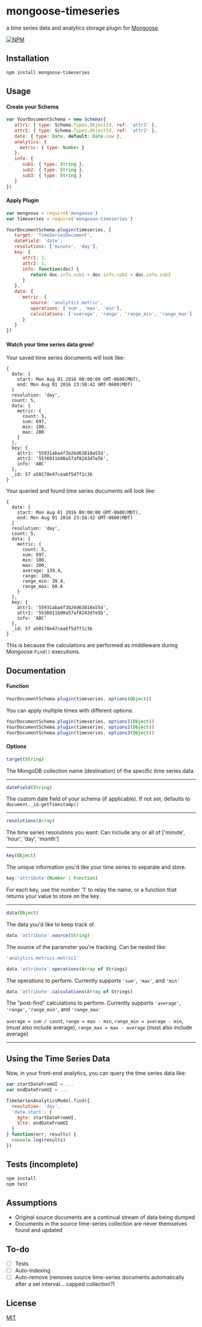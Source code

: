 # mongoose-timeseries

a time series data and analytics storage plugin for [Mongoose](http://mongoosejs.com).

[![NPM](https://nodei.co/npm/mongoose-timeseries.png?downloads=true&downloadRank=true&stars=true)](https://nodei.co/npm/mongoose-timeseries/)

## Installation

```sh
npm install mongoose-timeseries
```

## Usage

#### Create your Schema

```js
var YourDocumentSchema = new Schema({
   attr1: { type: Schema.Types.ObjectId, ref: 'attr1' },
   attr2: { type: Schema.Types.ObjectId, ref: 'attr2' },
   date: { type: Date, default: Date.now },
   analytics: {
     metric: { type: Number }
   },
   info: {
      sub1: { type: String },
      sub2: { type: String },
      sub3: { type: String }
   }
})
```

#### Apply Plugin
```js
var mongoose = require('mongoose')
var timeseries = require('mongoose-timeseries')

YourDocumentSchema.plugin(timeseries, {
   target: 'TimeSeriesDocument',
   dateField: 'date',
   resolutions: ['minute', 'day'],
   key: {
      attr1: 1,
      attr2: 1,
      info: function(doc) {
         return doc.info.sub1 + doc.info.sub2 + doc.info.sub3
      }
   },
   data: {
      metric: {
         source: 'analytics.metric',
         operations: ['sum', 'max', 'min'],
         calculations: ['average', 'range', 'range_min', 'range_max']
      }
   }
})
```

#### Watch your time series data grow!

Your saved time series documents will look like:
```
{
  date: {
    start: Mon Aug 01 2016 00:00:00 GMT-0600(MDT),
    end: Mon Aug 01 2016 23:58:42 GMT-0600(MDT)
  }
  resolution: 'day',
  count: 5,
  data: {
    metric: {
      count: 5,
      sum: 697,
      min: 100,
      max: 200
    }
  },
  key: {
    attr1: '55931aba4f3b26d63810a55d',
    attr2: '5536011b00a57af8243d7e5b',
    info: 'ABC'
  },
  _id: 57 a50178e47cea6f5d7f1c3b
}
```

Your queried and found time series documents will look like:
```
{
  date: {
    start: Mon Aug 01 2016 00:00:00 GMT-0600(MDT),
    end: Mon Aug 01 2016 23:58:42 GMT-0600(MDT)
  }
  resolution: 'day',
  count: 5,
  data: {
    metric: {
      count: 5,
      sum: 697,
      min: 100,
      max: 200,
      average: 139.4,
      range: 100,
      range_min: 39.4,
      range_max: 60.6
    }
  },
  key: {
    attr1: '55931aba4f3b26d63810a55d',
    attr2: '5536011b00a57af8243d7e5b',
    info: 'ABC'
  },
  _id: 57 a50178e47cea6f5d7f1c3b
}
```

This is because the calculations are performed as middleware during Mongoose `Find()` executions.

## Documentation

#### Function

```js
YourDocumentSchema.plugin(timeseries, options(Object))
```

You can apply multiple times with different options:
```js
YourDocumentSchema.plugin(timeseries, options1(Object))
YourDocumentSchema.plugin(timeseries, options2(Object))
YourDocumentSchema.plugin(timeseries, options3(Object))
```

#### Options

```js
target(String)
```
The MongoDB collection name (destination) of the specific time series data.

---

```js
dateField(String)
```
The custom date field of your schema (if applicable).
If not set, defaults to ```document._id.getTimestamp()```

---

```js
resolutions(Array)
```
The time series resolutions you want:
Can include any or all of ['minute', 'hour', 'day', 'month']

---

```js
key(Object)
```
The unique information you'd like your time series to separate and store.

```js
key.'attribute'(Number | Function)
```
For each key, use the number '1' to relay the name, or a function that returns your value to store on the key.

---

```js
data(Object)
```
The data you'd like to keep track of.

```js
data.'attribute'.source(String)
```
The source of the parameter you're tracking.
Can be nested like:
```js
'analytics.metrics.metric1'
```

```js
data.'attribute'.operations(Array of Strings)
```
The operations to perform. Currently supports `'sum'`, `'max'`, and `'min'`

```js
data.'attribute'.calculations(Array of Strings)
```
The "post-find" calculations to perform. Currently supports `'average'`, `'range'`, `'range_min'`, and `'range_max'`

`average = sum / count`, `range = max - min`, `range_min = average - min`, (must also include average), `range_max = max - average` (must also include average)


---

## Using the Time Series Data

Now, in your front-end analytics, you can query the time series data like:
```js
var startDateFromUI = ...
var endDateFromUI = ...

TimeSeriesAnalyticsModel.find({
  resolution: 'day',
  'date.start': {
    $gte: startDateFromUI,
    $lte: endDateFromUI
  }
} function(err, results) {
  console.log(results)
})
```

## Tests (incomplete)

```sh
npm install
npm test
```

## Assumptions

- Original source documents are a continual stream of data being dumped
- Documents in the source time-series collection are never themselves found and updated

## To-do

- [ ] Tests
- [ ] Auto-indexing
- [ ] Auto-remove (removes source time-series documents automatically after a set interval... capped collection?)

## License

[MIT](LICENSE)
